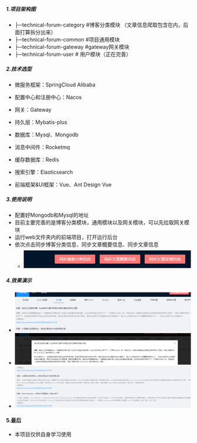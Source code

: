 ##### 1.项目架构图

- ├─technical-forum-category #博客分类模块 （文章信息爬取包含在内，后面打算拆分出来）
- ├─technical-forum-common #项目通用模块
- ├─technical-forum-gateway #gateway网关模块
- ├─technical-forum-user # 用户模块（正在完善）

##### 2.技术选型

- 微服务框架：SpringCloud Alibaba

- 配置中心和注册中心：Nacos
- 网关：Gateway
- 持久层：Mybatis-plus
- 数据库：Mysql、Mongodb
- 消息中间件：Rocketmq
- 缓存数据库：Redis
- 搜索引擎：Elasticsearch
- 前端框架&UI框架：Vue、Ant Design Vue 

##### 3.使用说明

- 配置好Mongodb和Mysql的地址
- 目前主要完善的是博客分类模块，通用模块以及网关模块，可以先拉取网关模块
- 运行web文件夹内的前端项目，打开运行后台
- 依次点击同步博客分类信息、同步文章概要信息、同步文章信息
  - ![image](https://github.com/partick33/technical-forum/blob/master/img/img.png)

##### 4.效果演示
- ![image](https://github.com/partick33/technical-forum/blob/master/img/img_1.png)
- ![image](https://github.com/partick33/technical-forum/blob/master/img/img_2.png)
- ![image](https://github.com/partick33/technical-forum/blob/master/img/img_3.png)

#### 5.最后
- 本项目仅供自身学习使用
